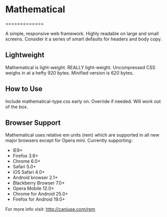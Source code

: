 # Mathematical
=============

A simple, responsive web framework. Highly readable on large and small screens. 
Consider it a series of smart defaults for headers and body copy. 

## Lightweight
Mathematical is light-weight. REALLY light-weight. Uncompressed CSS weighs in at a hefty 920 bytes. 
Minified version is 620 bytes. 

## How to Use
Include mathematical-type.css early on. Override if needed. Will work out of the box.

## Browser Support
Mathematical uses relative em units (rem) which are supported in all new major browsers except for Opera mini. 
Currently supporting:
* IE9+
* Firefox 3.6+
* Chrome 6.0+
* Safari 5.0+
* iOS Safari 4.0+
* Android browser 2.1+
* Blackberry Browser 7.0+
* Opera Mobile 12.0+
* Chrome for Android 25.0+
* Firefox for Android 19.0+

For more info visit: http://caniuse.com/rem





